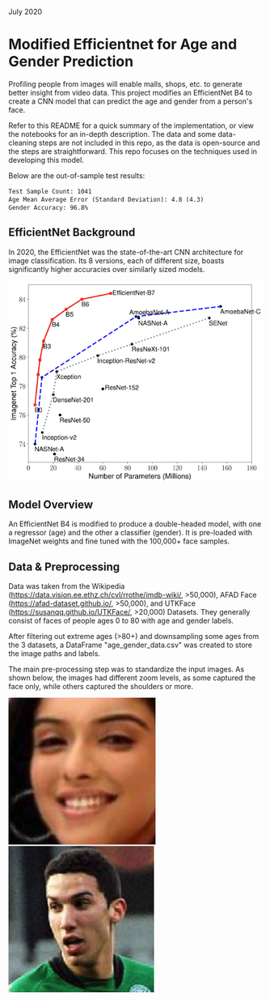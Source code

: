 July 2020
# Modified Efficientnet for Age and Gender Prediction

Profiling people from images will enable malls, shops, etc. to generate better insight from video data. This project modifies an EfficientNet B4 to create a CNN model that can predict the age and gender from a person's face.

Refer to this README for a quick summary of the implementation, or view the notebooks for an in-depth description. The data and some data-cleaning steps are not included in this repo, as the data is open-source and the steps are straightforward. This repo focuses on the techniques used in developing this model.

Below are the out-of-sample test results:
```
Test Sample Count: 1041
Age Mean Average Error (Standard Deviation): 4.8 (4.3)
Gender Accuracy: 96.8%
```
## EfficientNet Background

In 2020, the EfficientNet was the state-of-the-art CNN architecture for image classification. Its 8 versions, each of different size, boasts significantly higher accuracies over similarly sized models.

![EfficientNet-Performance](images/efficientnet_performance.png)

## Model Overview

An EfficientNet B4 is modified to produce a double-headed model, with one a regressor (age) and the other a classifier (gender). It is pre-loaded with ImageNet weights and fine tuned with the 100,000+ face samples.

## Data & Preprocessing

Data was taken from the Wikipedia (https://data.vision.ee.ethz.ch/cvl/rrothe/imdb-wiki/, >50,000), AFAD Face (https://afad-dataset.github.io/, >50,000), and UTKFace (https://susanqq.github.io/UTKFace/, >20,000) Datasets. They generally consist of faces of people ages 0 to 80 with age and gender labels. 

After filtering out extreme ages (>80+) and downsampling some ages from the 3 datasets, a DataFrame "age_gender_data.csv" was created to store the image paths and labels.

The main pre-processing step was to standardize the input images. As shown below, the images had different zoom levels, as some captured the face only, while others captured the shoulders or more.

![alt-text-1](images/face_only.png "title-1") ![alt-text-2](images/face_and_shoulders.png "title-2")